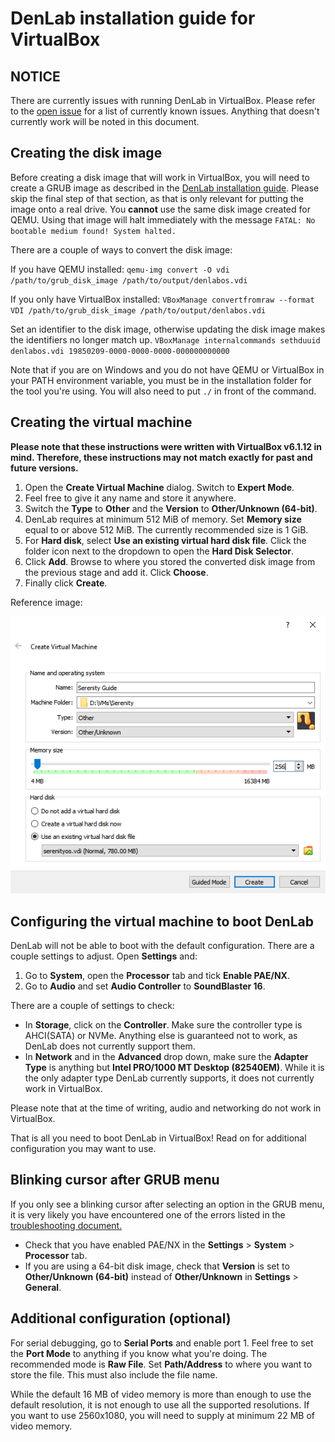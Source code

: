 # DenLab installation guide for VirtualBox

## NOTICE

There are currently issues with running DenLab in VirtualBox. Please refer to the [open issue](https://github.com/DenLabOS/denlab/issues/2927) for a list of currently known issues. Anything that doesn't currently work will be noted in this document.

## Creating the disk image

Before creating a disk image that will work in VirtualBox, you will need to create a GRUB image as described in the [DenLab installation guide](BareMetalInstallation.md). Please skip the final step of that section, as that is only relevant for putting the image onto a real drive. You **cannot** use the same disk image created for QEMU. Using that image will halt immediately with the message `FATAL: No bootable medium found! System halted.`

There are a couple of ways to convert the disk image:

If you have QEMU installed:
`qemu-img convert -O vdi /path/to/grub_disk_image /path/to/output/denlabos.vdi`

If you only have VirtualBox installed:
`VBoxManage convertfromraw --format VDI /path/to/grub_disk_image /path/to/output/denlabos.vdi`

Set an identifier to the disk image, otherwise updating the disk image makes the identifiers no longer match up.
`VBoxManage internalcommands sethduuid denlabos.vdi 19850209-0000-0000-0000-000000000000`

Note that if you are on Windows and you do not have QEMU or VirtualBox in your PATH environment variable, you must be in the installation folder for the tool you're using. You will also need to put `./` in front of the command.

## Creating the virtual machine

**Please note that these instructions were written with VirtualBox v6.1.12 in mind. Therefore, these instructions may not match exactly for past and future versions.**

1. Open the **Create Virtual Machine** dialog. Switch to **Expert Mode**.
2. Feel free to give it any name and store it anywhere.
3. Switch the **Type** to **Other** and the **Version** to **Other/Unknown (64-bit)**.
4. DenLab requires at minimum 512 MiB of memory. Set **Memory size** equal to or above 512 MiB. The currently recommended size is 1 GiB.
5. For **Hard disk**, select **Use an existing virtual hard disk file**. Click the folder icon next to the dropdown to open the **Hard Disk Selector**.
6. Click **Add**. Browse to where you stored the converted disk image from the previous stage and add it. Click **Choose**.
7. Finally click **Create**.

Reference image:

![](VirtualBox_Creation_Reference.png)

## Configuring the virtual machine to boot DenLab

DenLab will not be able to boot with the default configuration. There are a couple settings to adjust. Open **Settings** and:

1. Go to **System**, open the **Processor** tab and tick **Enable PAE/NX**.
2. Go to **Audio** and set **Audio Controller** to **SoundBlaster 16**.

There are a couple of settings to check:

-   In **Storage**, click on the **Controller**. Make sure the controller type is AHCI(SATA) or NVMe. Anything else is guaranteed not to work, as DenLab does not currently support them.
-   In **Network** and in the **Advanced** drop down, make sure the **Adapter Type** is anything but **Intel PRO/1000 MT Desktop (82540EM)**. While it is the only adapter type DenLab currently supports, it does not currently work in VirtualBox.

Please note that at the time of writing, audio and networking do not work in VirtualBox.

That is all you need to boot DenLab in VirtualBox! Read on for additional configuration you may want to use.

## Blinking cursor after GRUB menu

If you only see a blinking cursor after selecting an option in the GRUB menu, it is very likely you have encountered one of the errors listed in the [troubleshooting document.](Troubleshooting.md)

-   Check that you have enabled PAE/NX in the **Settings** > **System** > **Processor** tab.
-   If you are using a 64-bit disk image, check that **Version** is set to **Other/Unknown (64-bit)** instead of **Other/Unknown** in **Settings** > **General**.

## Additional configuration (optional)

For serial debugging, go to **Serial Ports** and enable port 1. Feel free to set the **Port Mode** to anything if you know what you're doing. The recommended mode is **Raw File**. Set **Path/Address** to where you want to store the file. This must also include the file name.

While the default 16 MB of video memory is more than enough to use the default resolution, it is not enough to use all the supported resolutions. If you want to use 2560x1080, you will need to supply at minimum 22 MB of video memory.
